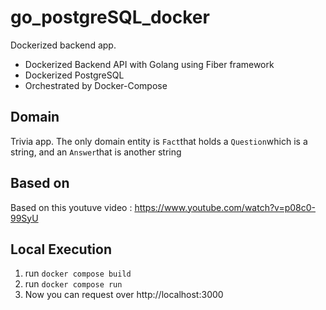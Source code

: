 # go_postgreSQL_docker
Dockerized backend app. 

- Dockerized Backend API with Golang using Fiber framework
- Dockerized PostgreSQL
- Orchestrated by Docker-Compose


## Domain 

Trivia app. The only domain entity is `Fact`that holds a `Question`which is a string, and an `Answer`that is another string

## Based on

Based on this youtuve video : https://www.youtube.com/watch?v=p08c0-99SyU


## Local Execution

1. run `docker compose build`
2. run `docker compose run`
3. Now you can request over http://localhost:3000